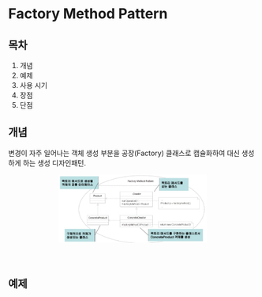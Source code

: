 # Factory Method Pattern

## 목차
1. 개념
2. 예제
3. 사용 시기
4. 장점
5. 단점


## 개념
변경이 자주 일어나는 객체 생성 부분을 공장(Factory) 클래스로 캡슐화하여 대신 생성하게 하는 생성 디자인패턴.
<div align='center'>   
    <img src="img/Factory_method_1.png" width="300px">
</div>
<br>
<br>

## 예제

